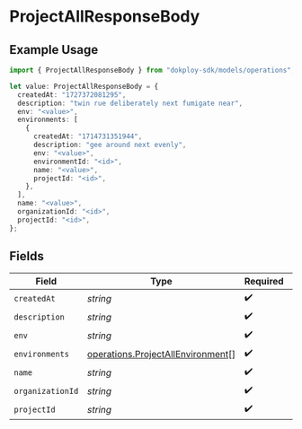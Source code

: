 # ProjectAllResponseBody

## Example Usage

```typescript
import { ProjectAllResponseBody } from "dokploy-sdk/models/operations";

let value: ProjectAllResponseBody = {
  createdAt: "1727372081295",
  description: "twin rue deliberately next fumigate near",
  env: "<value>",
  environments: [
    {
      createdAt: "1714731351944",
      description: "gee around next evenly",
      env: "<value>",
      environmentId: "<id>",
      name: "<value>",
      projectId: "<id>",
    },
  ],
  name: "<value>",
  organizationId: "<id>",
  projectId: "<id>",
};
```

## Fields

| Field                                                                                  | Type                                                                                   | Required                                                                               | Description                                                                            |
| -------------------------------------------------------------------------------------- | -------------------------------------------------------------------------------------- | -------------------------------------------------------------------------------------- | -------------------------------------------------------------------------------------- |
| `createdAt`                                                                            | *string*                                                                               | :heavy_check_mark:                                                                     | N/A                                                                                    |
| `description`                                                                          | *string*                                                                               | :heavy_check_mark:                                                                     | N/A                                                                                    |
| `env`                                                                                  | *string*                                                                               | :heavy_check_mark:                                                                     | N/A                                                                                    |
| `environments`                                                                         | [operations.ProjectAllEnvironment](../../models/operations/projectallenvironment.md)[] | :heavy_check_mark:                                                                     | N/A                                                                                    |
| `name`                                                                                 | *string*                                                                               | :heavy_check_mark:                                                                     | N/A                                                                                    |
| `organizationId`                                                                       | *string*                                                                               | :heavy_check_mark:                                                                     | N/A                                                                                    |
| `projectId`                                                                            | *string*                                                                               | :heavy_check_mark:                                                                     | N/A                                                                                    |